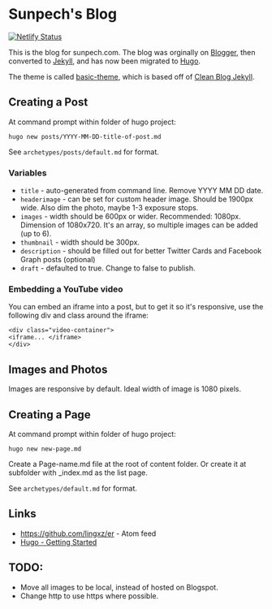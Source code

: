 # Sunpech's Blog

[![Netlify Status](https://api.netlify.com/api/v1/badges/f778afc7-e96b-4b11-881b-e455caf05776/deploy-status)](https://app.netlify.com/sites/quirky-nobel-cf5a0a/deploys)

This is the blog for sunpech.com. The blog was orginally on [Blogger](https://www.blogger.com), then converted to [Jekyll](https://jekyllrb.com/), and has now been migrated to [Hugo](https://gohugo.io/).

The theme is called [basic-theme](https://github.com/sunpech/basic-theme), which is based off of [Clean Blog Jekyll](https://github.com/IronSummitMedia/startbootstrap-clean-blog-jekyll).

## Creating a Post

At command prompt within folder of hugo project:

```
hugo new posts/YYYY-MM-DD-title-of-post.md
```

See `archetypes/posts/default.md` for format.

### Variables
* `title` - auto-generated from command line. Remove YYYY MM DD date.
* `headerimage` - can be set for custom header image. Should be 1900px wide. Also dim the photo, maybe 1-3 exposure stops.
* `images` - width should be 600px or wider. Recommended: 1080px. Dimension of 1080x720. It's an array, so multiple images can be added (up to 6).
* `thumbnail` - width should be 300px.
* `description` - should be filled out for better Twitter Cards and Facebook Graph posts (optional)
* `draft` - defaulted to true. Change to false to publish.

### Embedding a YouTube video

You can embed an iframe into a post, but to get it so it's responsive, use the following div and class around the iframe:

```
<div class="video-container">
<iframe... </iframe>
</div>
```

## Images and Photos

Images are responsive by default. Ideal width of image is 1080 pixels.

 ## Creating a Page

At command prompt within folder of hugo project:

 ```
hugo new new-page.md
```

 Create a Page-name.md file at the root of content folder. Or create it at subfolder with _index.md as the list page.

 See `archetypes/default.md` for format.


## Links
* https://github.com/lingxz/er - Atom feed
* [Hugo - Getting Started](https://gohugo.io/getting-started/quick-start/)

## TODO:
* Move all images to be local, instead of hosted on Blogspot.
* Change http to use https where possible.